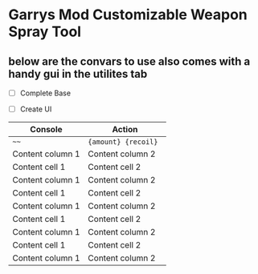 # Garrys Mod Customizable Weapon Spray Tool










## below are the convars to use also comes with a handy gui in the utilites tab

 - [ ]  Complete Base
 - [ ]  Create UI


Console | Action
------------ | -------------
```~~``` | ```{amount} {recoil} ```
Content column 1 | Content column 2
Content cell 1 | Content cell 2
Content column 1 | Content column 2
Content cell 1 | Content cell 2
Content column 1 | Content column 2
Content cell 1 | Content cell 2
Content column 1 | Content column 2
Content cell 1 | Content cell 2
Content column 1 | Content column 2
